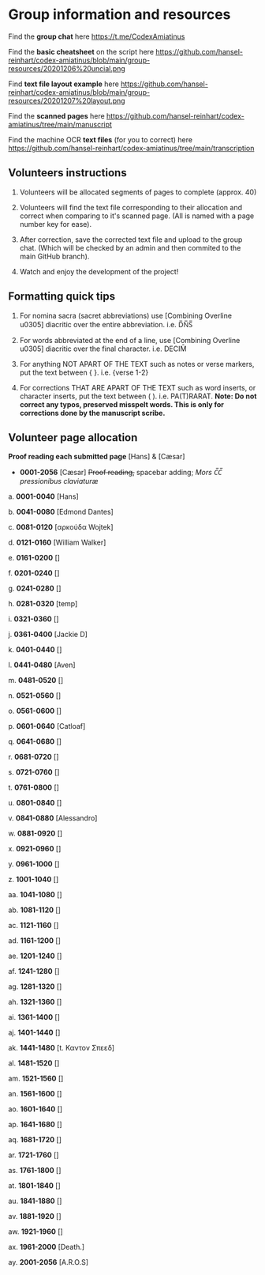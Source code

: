 # Group information and resources

Find the **group chat** here https://t.me/CodexAmiatinus

Find the **basic cheatsheet** on the script here https://github.com/hansel-reinhart/codex-amiatinus/blob/main/group-resources/20201206%20uncial.png

Find **text file layout example** here https://github.com/hansel-reinhart/codex-amiatinus/blob/main/group-resources/20201207%20layout.png

Find the **scanned pages** here https://github.com/hansel-reinhart/codex-amiatinus/tree/main/manuscript

Find the machine OCR **text files** (for you to correct) here https://github.com/hansel-reinhart/codex-amiatinus/tree/main/transcription

## Volunteers instructions

1. Volunteers will be allocated segments of pages to complete (approx. 40)

2. Volunteers will find the text file corresponding to their allocation and correct when comparing to it's scanned page. (All is named with a page number key for ease).

3. After correction, save the corrected text file and upload to the group chat. (Which will be checked by an admin and then commited to the main GitHub branch).

4. Watch and enjoy the development of the project!

## Formatting quick tips

1. For nomina sacra (sacret abbreviations) use [Combining Overline u0305] diacritic over the entire abbreviation. i.e. D̅N̅S̅

2. For words abbreviated at the end of a line, use [Combining Overline u0305] diacritic over the final character. i.e. DECIM̄

3. For anything NOT APART OF THE TEXT such as notes or verse markers, put the text between { }. i.e. {verse 1-2}

4. For corrections THAT ARE APART OF THE TEXT such as word inserts, or character inserts, put the text between ( ). i.e. PA(T)RARAT. **Note: Do not correct any typos, preserved misspelt words. This is only for corrections done by the manuscript scribe.**

## Volunteer page allocation

**Proof reading each submitted page** [Hans] & [Cæsar]

- **0001-2056** [Cæsar] ~~Proof reading,~~ spacebar adding; *Mors C̅C̅ pressionibus claviaturæ*

a. **0001-0040** [Hans]

b. **0041-0080** [Edmond Dantes]

c. **0081-0120** [αρκούδα Wojtek]

d. **0121-0160** [William Walker]

e. **0161-0200** []

f. **0201-0240** []

g. **0241-0280** []

h. **0281-0320** [temp]

i. **0321-0360** []

j. **0361-0400** [Jackie D]

k. **0401-0440** []

l. **0441-0480** [Aven]

m. **0481-0520** []

n. **0521-0560** []

o. **0561-0600** []

p. **0601-0640** [Catloaf]

q. **0641-0680** []

r. **0681-0720** []

s. **0721-0760** []

t. **0761-0800** []

u. **0801-0840** []

v. **0841-0880** [Alessandro]

w. **0881-0920** []

x. **0921-0960** []

y. **0961-1000** []

z. **1001-1040** []

aa. **1041-1080** []

ab. **1081-1120** []

ac. **1121-1160** []

ad. **1161-1200** []

ae. **1201-1240** []

af. **1241-1280** []

ag. **1281-1320** []

ah. **1321-1360** []

ai. **1361-1400** []

aj. **1401-1440** []

ak. **1441-1480** [t. Καντον Σπεεδ]

al. **1481-1520** []

am. **1521-1560** []

an. **1561-1600** []

ao. **1601-1640** []

ap. **1641-1680** []

aq. **1681-1720** []

ar. **1721-1760** []

as. **1761-1800** []

at. **1801-1840** []

au. **1841-1880** []

av. **1881-1920** []

aw. **1921-1960** []

ax. **1961-2000** [Death.]

ay. **2001-2056** [A.R.O.S]
